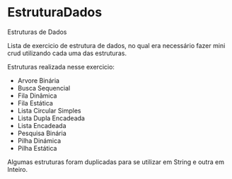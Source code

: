 # EstruturaDados
Estruturas de Dados

Lista de exercicio de estrutura de dados, no qual era necessário fazer mini crud utilizando cada uma das estruturas.

Estruturas realizada nesse exercicio:

- Arvore Binária
- Busca Sequencial
- Fila Dinâmica
- Fila Estática
- Lista Circular Simples
- Lista Dupla Encadeada
- Lista Encadeada
- Pesquisa Binária
- Pilha Dinámica
- Pilha Estática

Algumas estruturas foram duplicadas para se utilizar em String e outra em Inteiro.
